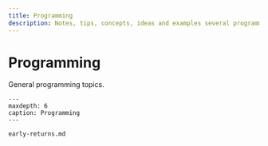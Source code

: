 ```yaml
---
title: Programming
description: Notes, tips, concepts, ideas and examples several programming topics.
---
```


# Programming

General programming topics.

```{toctree}
---
maxdepth: 6
caption: Programming
---

early-returns.md
```
